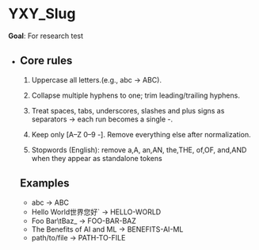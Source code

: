 # YXY_Slug 

**Goal**: For research test

- ## Core rules

  

  1. Uppercase all letters.(e.g., abc → ABC).

  2. Collapse multiple hyphens to one; trim leading/trailing hyphens.

  3. Treat spaces, tabs, underscores, slashes and plus signs as separators → each run becomes a single -.

  4. Keep only [A–Z 0–9 -]. Remove everything else after normalization.

  5. Stopwords (English): remove a,A, an,AN, the,THE, of,OF, and,AND when they appear as standalone tokens

     

  ## Examples

  - abc → ABC
  - Hello World世界您好` → HELLO-WORLD
  - Foo Bar\tBaz_ → FOO-BAR-BAZ
  - The Benefits of AI and ML → BENEFITS-AI-ML
  - path/to/file → PATH-TO-FILE